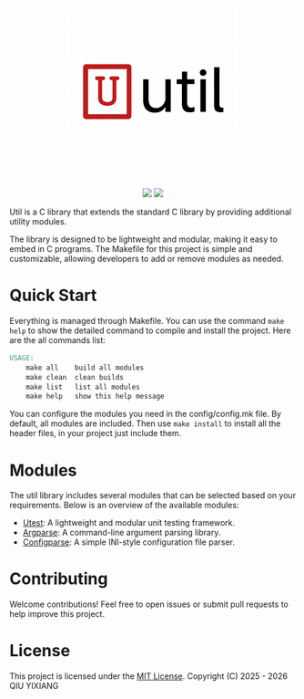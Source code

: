 
<p align="center">
  <img src="assets/logo.png" alt="util logo" width="300"/>
</p>

<p align="center">
  <img src="https://img.shields.io/badge/license-MIT-green" />
  <img src="https://img.shields.io/badge/version-0.1-blue" />
</p>

Util is a C library that extends the standard C library by providing additional utility modules. 

The library is designed to be lightweight and modular, making it easy to embed in C programs. The Makefile for this project is simple and customizable, allowing developers to add or remove modules as needed.

# Quick Start
Everything is managed through Makefile. You can use the command `make help` to show the detailed command to compile and install the project. Here are the all commands list:
```Makefile
USAGE:
	make all	build all modules
	make clean	clean builds
	make list	list all modules
	make help	show this help message
```
You can configure the modules you need in the config/config.mk file. By default, all modules are included. Then use `make install` to install all the header files, in your project just include them.

# Modules
The util library includes several modules that can be selected based on your requirements. Below is an overview of the available modules:
- [Utest](https://github.com/unsigend/util/blob/main/module/utest/utest.md): A lightweight and modular unit testing framework.
- [Argparse](https://github.com/unsigend/util/blob/main/module/argparse/argparse.md): A command-line argument parsing library.
- [Configparse](https://github.com/unsigend/util/blob/main/module/configparse/configparse.md): A simple INI-style configuration file parser.

# Contributing
Welcome contributions! Feel free to open issues or submit pull requests to help improve this project.

# License
This project is licensed under the [MIT License](https://github.com/unsigend/util/blob/main/LICENSE). 
Copyright (C) 2025 - 2026 QIU YIXIANG
